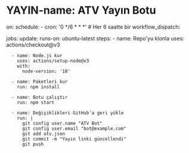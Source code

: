 # YAYIN-name: ATV Yayın Botu

on:
  schedule:
    - cron: '0 */6 * * *' # Her 6 saatte bir
  workflow_dispatch:

jobs:
  update:
    runs-on: ubuntu-latest
    steps:
      - name: Repo'yu klonla
        uses: actions/checkout@v3

      - name: Node.js kur
        uses: actions/setup-node@v3
        with:
          node-version: '18'

      - name: Paketleri kur
        run: npm install

      - name: Botu çalıştır
        run: npm start

      - name: Değişiklikleri GitHub'a geri yükle
        run: |
          git config user.name "ATV Bot"
          git config user.email "bot@example.com"
          git add atv.json
          git commit -m "Yayın linki güncellendi"
          git push
